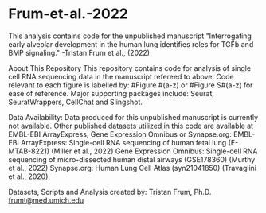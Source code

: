 # Frum-et-al.-2022
This analysis contains code for the unpublished manuscript "Interrogating early alveolar development in the human lung identifies roles for TGFb and BMP signaling." -Tristan Frum et al., (2022)


About This Repository
This repository contains code for analysis of single cell RNA sequencing data in the manuscript refereed to above. Code relevant to each figure is labelled by: #Figure #(a-z) or #Figure S#(a-z) for ease of reference. Major supporting packages include: Seurat, SeuratWrappers, CellChat and Slingshot.

Data Availability:
Data produced for this unpublished manuscript is currently not available. Other published datasets utilized in this code are available at EMBL-EBI ArrayExpress, Gene Expression Omnibus or Synapse.org:
EMBL-EBI ArrayExpress: Single-cell RNA sequencing of human fetal lung (E-MTAB-8221) (Miller et al., 2022)
Gene Expression Omnibus: Single-cell RNA sequencing of micro-dissected human distal airways (GSE178360) (Murthy et al., 2022)
Synapse.org: Human Lung Cell Atlas (syn21041850) (Travaglini et al., 2020).

Datasets, Scripts and Analysis created by:
Tristan Frum, Ph.D. frumt@med.umich.edu

